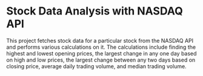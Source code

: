 # Stock Data Analysis with NASDAQ API

This project fetches stock data for a particular stock from the NASDAQ API and performs various calculations on it. The calculations include finding the highest and lowest opening prices, the largest change in any one day based on high and low prices, the largest change between any two days based on closing price, average daily trading volume, and median trading volume.